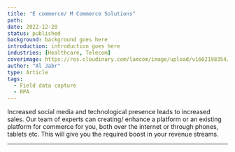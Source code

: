 ```yaml
---
title: "E commerce/ M Commerce Solutions"
path:
date: 2022-12-20
status: published
background: background goes here
introduction: introduction goes here
industries: [Healthcare, Telecom]
coverimage: https://res.cloudinary.com/lamcom/image/upload/v1662198354/lamhouse/icon/ecommerce_jtjbvh.png
author: "Al Jabr"
type: Article
tags:
  - Field data capture
  - RPA
---
```


 Increased social media and technological presence leads to increased sales. Our team of experts can creating/ enhance a platform or an existing platform for commerce for you, both over the internet or through phones, tablets etc. This will give you the required boost in your revenue streams.

---



<!--more-->


